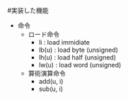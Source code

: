 #実装した機能
- 命令
    - ロード命令
        - li    : load immidiate
        - lb(u) : load byte (unsigned)
        - lh(u) : load half (unsigned)
        - lw(u) : load word (unsigned)
    - 算術演算命令
        - add(u, i)
        - sub(u, i)


